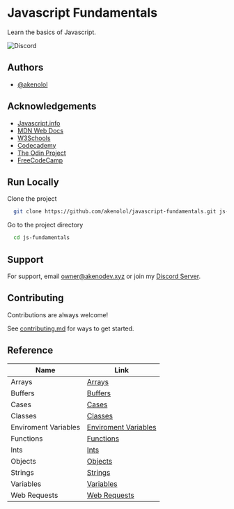 # Javascript Fundamentals

Learn the basics of Javascript.

![Discord](https://img.shields.io/discord/1014190469628055552)

## Authors

- [@akenolol](https://www.github.com/akenolol)


## Acknowledgements

- [Javascript.info](https://javascript.info/)
- [MDN Web Docs](https://developer.mozilla.org/en-US/docs/Web/JavaScript)
- [W3Schools](https://www.w3schools.com/js/default.asp)
- [Codecademy](https://www.codecademy.com/learn/introduction-to-javascript)
- [The Odin Project](https://www.theodinproject.com/courses/javascript/lessons/fundamentals-part-1)
- [FreeCodeCamp](https://www.freecodecamp.org/learn/javascript-algorithms-and-data-structures/basic-javascript/)



## Run Locally

Clone the project

```bash
  git clone https://github.com/akenolol/javascript-fundamentals.git js-fundamentals
```

Go to the project directory

```bash
  cd js-fundamentals
```




## Support

For support, email [owner@akenodev.xyz](mailto:owner@akenodev.xyz) or join my [Discord Server](https://akenodev.xyz/invite).


## Contributing

Contributions are always welcome!

See [contributing.md](.github/Files/contributing.md) for ways to get started.


## Reference

| Name             | Link                                                                |
| ----------------- | ------------------------------------------------------------------ |
| Arrays | [Arrays](/src/Arrays) |
| Buffers | [Buffers](/src/Buffers) |
| Cases | [Cases](/src/Cases) |
| Classes | [Classes](/src/Classes) |
| Enviroment Variables | [Enviroment Variables](/src/Enviroment_Variables) |
| Functions | [Functions](/src/Functions) |
| Ints | [Ints](/src/Ints) |
| Objects | [Objects](/src/Objects) |
| Strings | [Strings](/src/Strings) |
| Variables | [Variables](/src/Variables) |
| Web Requests | [Web Requests](/src/Web%20Requests) |



